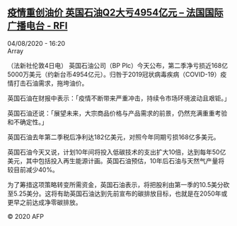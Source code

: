 <!--1596552996000-->
[疫情重创油价 英国石油Q2大亏4954亿元 – 法国国际广播电台 - RFI](http://www.rfi.fr//cn/contenu/20200804-%E7%96%AB%E6%83%85%E9%87%8D%E5%88%9B%E6%B2%B9%E4%BB%B7-%E8%8B%B1%E5%9B%BD%E7%9F%B3%E6%B2%B9q2%E5%A4%A7%E4%BA%8F4954%E4%BA%BF%E5%85%83)
------

<div>04/08/2020 - 16:20</div>Array<div class="t-content__body u-clearfix"><div class="m-interstitial"></div><p>（法新社伦敦4日电）    英国石油公司（BP Plc）今天公布，第二季净亏损近168亿5000万美元（约新台币4954亿元）。归咎于2019冠状病毒疾病（COVID-19）疫情打击石油需求，拖垮油价。</p><p>    英国石油在财报中表示：「疫情不断带来严重冲击，持续令市场环境波动且艰钜。」</p><p>    英国石油还说：「展望未来，大宗商品价格与产品需求的前景，仍然充满重重考验和不确定性。」</p><p>    英国石油去年第二季税后净利达182亿美元，对照今年同期亏损168亿多美元。</p><p>    英国石油今天又说，计划10年间将投入低碳技术的支出扩大10倍，达到每年50亿美元，其中包括投入再生能源计画。英国石油预估，10年后石油与天然气产量将较目前减少40%。</p><p>    为了筹措这项策略转变所需资金，英国石油表示，将把股利由第一季的10.5美分砍至5.25美分。这将有助英国石油达到先前宣布的碳排放目标，也就是在2050年或更早之前达成净零碳排放。</p><p class="t-copyright">© 2020 AFP</p>        </div>
